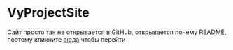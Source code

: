 # VyProjectSite
Сайт просто так не открывается в GitHub, открывается почему README, поэтому кликните [сюда](MyFirstSite.html) чтобы перейти
